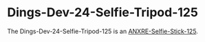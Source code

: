 # Dings-Dev-24-Selfie-Tripod-125

The Dings-Dev-24-Selfie-Tripod-125 is an [ANXRE-Selfie-Stick-125](20010005.md).

